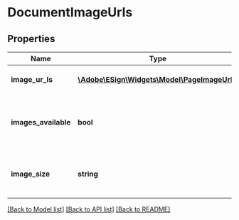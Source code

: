 # DocumentImageUrls

## Properties
Name | Type | Description | Notes
------------ | ------------- | ------------- | -------------
**image_ur_ls** | [**\Adobe\ESign\Widgets\Model\PageImageUrl[]**](PageImageUrl.md) | A list of image url (one per page). | [optional] 
**images_available** | **bool** | true if images for the associated image size is available, else false. | [optional] 
**image_size** | **string** | ImageSize corresponding to the imageUrl returned | [optional] 

[[Back to Model list]](../README.md#documentation-for-models) [[Back to API list]](../README.md#documentation-for-api-endpoints) [[Back to README]](../README.md)



